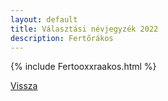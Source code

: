 ```yaml
---
layout: default
title: Választási névjegyzék 2022
description: Fertőrákos
---
```


{% include Fertooxxraakos.html %}

[Vissza](./)